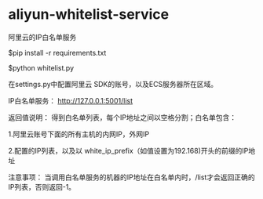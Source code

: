 # aliyun-whitelist-service
阿里云的IP白名单服务

$pip install -r requirements.txt

$python whitelist.py

在settings.py中配置阿里云 SDK的账号，以及ECS服务器所在区域。

IP白名单服务：
http://127.0.0.1:5001/list 

返回值说明：
得到白名单列表，每个IP地址之间以空格分割；白名单包含：

1.阿里云账号下面的所有主机的内网IP，外网IP

2.配置的IP列表，以及以 white_ip_prefix（如值设置为192.168)开头的前缀的IP地址


注意事项：
当调用白名单服务的机器的IP地址在白名单内时，/list才会返回正确的IP列表，否则返回-1。

